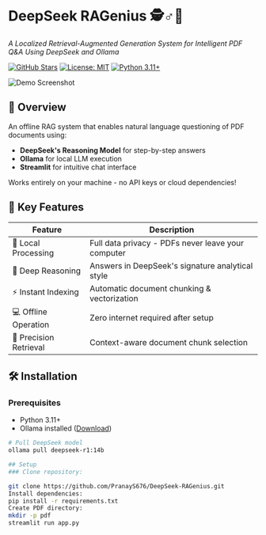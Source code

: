 # DeepSeek RAGenius 🕵️♂️🧠

*A Localized Retrieval-Augmented Generation System for Intelligent PDF Q&A Using DeepSeek and Ollama*

[![GitHub Stars](https://img.shields.io/github/stars/yourusername/deepseek-ragent?style=for-the-badge)](https://github.com/PranayS676/DeepSeek-RAGenius)
[![License: MIT](https://img.shields.io/badge/License-MIT-yellow.svg?style=for-the-badge)](https://opensource.org/licenses/MIT)
[![Python 3.11+](https://img.shields.io/badge/Python-3.11%2B-blue?style=for-the-badge&logo=python)](https://www.python.org/)

![Demo Screenshot](./assets/demo.png) <!-- Add screenshot later -->

## 🌟 Overview
An offline RAG system that enables natural language questioning of PDF documents using:
- **DeepSeek's Reasoning Model** for step-by-step answers
- **Ollama** for local LLM execution
- **Streamlit** for intuitive chat interface

Works entirely on your machine - no API keys or cloud dependencies!

## 🚀 Key Features
| Feature | Description |
|---------|-------------|
| 📁 Local Processing | Full data privacy - PDFs never leave your computer |
| 🧠 Deep Reasoning | Answers in DeepSeek's signature analytical style |
| ⚡ Instant Indexing | Automatic document chunking & vectorization |
| 💻 Offline Operation | Zero internet required after setup |
| 🎯 Precision Retrieval | Context-aware document chunk selection |

## 🛠️ Installation

### Prerequisites
- Python 3.11+
- Ollama installed ([Download](https://ollama.ai/))

```bash
# Pull DeepSeek model
ollama pull deepseek-r1:14b

## Setup
### Clone repository:

git clone https://github.com/PranayS676/DeepSeek-RAGenius.git
Install dependencies:
pip install -r requirements.txt
Create PDF directory:
mkdir -p pdf
streamlit run app.py
